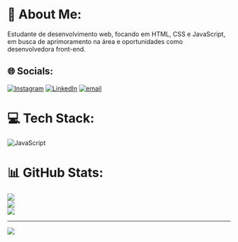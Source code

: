 # 💫 About Me:
Estudante de desenvolvimento web, focando em HTML, CSS e JavaScript, em busca de aprimoramento na área e oportunidades como desenvolvedora front-end.


## 🌐 Socials:
[![Instagram](https://img.shields.io/badge/Instagram-%23E4405F.svg?logo=Instagram&logoColor=white)](https://instagram.com/https://www.instagram.com/line__pedroso/) [![LinkedIn](https://img.shields.io/badge/LinkedIn-%230077B5.svg?logo=linkedin&logoColor=white)](https://linkedin.com/in/https://www.linkedin.com/in/caroline-pedroso-643057255/) [![email](https://img.shields.io/badge/Email-D14836?logo=gmail&logoColor=white)](mailto:carolinepsdev@gmail.com) 

# 💻 Tech Stack:
![JavaScript](https://img.shields.io/badge/javascript-%23323330.svg?style=for-the-badge&logo=javascript&logoColor=%23F7DF1E)
# 📊 GitHub Stats:
![](https://github-readme-stats.vercel.app/api?username=Carolinepds&theme=radical&hide_border=false&include_all_commits=true&count_private=false)<br/>
![](https://github-readme-streak-stats.herokuapp.com/?user=Carolinepds&theme=radical&hide_border=false)<br/>
![](https://github-readme-stats.vercel.app/api/top-langs/?username=Carolinepds&theme=radical&hide_border=false&include_all_commits=true&count_private=false&layout=compact)

---
[![](https://visitcount.itsvg.in/api?id=Carolinepds&icon=0&color=0)](https://visitcount.itsvg.in)

<!-- Proudly created with GPRM ( https://gprm.itsvg.in ) -->
